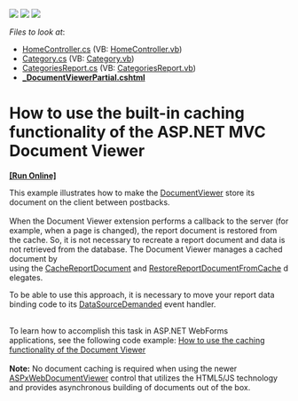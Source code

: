 <!-- default badges list -->
![](https://img.shields.io/endpoint?url=https://codecentral.devexpress.com/api/v1/VersionRange/128596681/14.1.8%2B)
[![](https://img.shields.io/badge/Open_in_DevExpress_Support_Center-FF7200?style=flat-square&logo=DevExpress&logoColor=white)](https://supportcenter.devexpress.com/ticket/details/T191577)
[![](https://img.shields.io/badge/📖_How_to_use_DevExpress_Examples-e9f6fc?style=flat-square)](https://docs.devexpress.com/GeneralInformation/403183)
<!-- default badges end -->
<!-- default file list -->
*Files to look at*:

* [HomeController.cs](./CS/T191577/Controllers/HomeController.cs) (VB: [HomeController.vb](./VB/T191577/Controllers/HomeController.vb))
* [Category.cs](./CS/T191577/Models/Category.cs) (VB: [Category.vb](./VB/T191577/Models/Category.vb))
* [CategoriesReport.cs](./CS/T191577/Reports/CategoriesReport.cs) (VB: [CategoriesReport.vb](./VB/T191577/Reports/CategoriesReport.vb))
* **[_DocumentViewerPartial.cshtml](./CS/T191577/Views/Home/_DocumentViewerPartial.cshtml)**
<!-- default file list end -->
# How to use the built-in caching functionality of the ASP.NET MVC Document Viewer
<!-- run online -->
**[[Run Online]](https://codecentral.devexpress.com/t191577/)**
<!-- run online end -->


<p>This example illustrates how to make the <a href="http://documentation.devexpress.com/#XtraReports/CustomDocument5193">DocumentViewer</a> store its document on the client between postbacks.<br><br>When the Document Viewer extension performs a callback to the server (for example, when a page is changed), the report document is restored from the cache. So, it is not necessary to recreate a report document and data is not retrieved from the database. The Document Viewer manages a cached document by using the <a href="http://documentation.devexpress.com/#XtraReports/DevExpressXtraReportsWebASPxDocumentViewer_CacheReportDocumenttopic">CacheReportDocument</a> and <a href="http://documentation.devexpress.com/#XtraReports/DevExpressXtraReportsWebASPxDocumentViewer_RestoreReportDocumentFromCachetopic">RestoreReportDocumentFromCache</a> delegates.</p>
<p>To be able to use this approach, it is necessary to move your report data binding code to its <a href="https://documentation.devexpress.com/#XtraReports/DevExpressXtraReportsUIXtraReportBase_DataSourceDemandedtopic">DataSourceDemanded</a> event handler.</p>
<p><br>To learn how to accomplish this task in ASP.NET WebForms applications, see the following code example: <a href="https://www.devexpress.com/Support/Center/p/E1946">How to use the caching functionality of the Document Viewer</a> <br><strong><br>Note:</strong> No document caching is required when using the newer <a href="https://documentation.devexpress.com/#AspNet/CustomDocument114491">ASPxWebDocumentViewer</a> control that utilizes the HTML5/JS technology and provides asynchronous building of documents out of the box.</p>

<br/>


